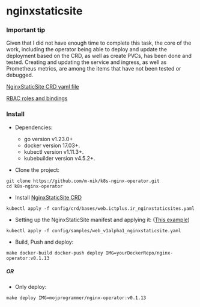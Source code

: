 # nginxstaticsite

### Important tip
Given that I did not have enough time to complete this task, the core of the work, including the operator being able to deploy and update the deployment based on the CRD, as well as create PVCs, has been done and tested. Creating and updating the service and ingress, as well as Prometheus metrics, are among the items that have not been tested or debugged.

[NginxStaticSite CRD yaml file](config/crd/bases/web.ictplus.ir_nginxstaticsites.yaml)

[RBAC roles and bindings](config/rbac)

### Install
- Dependencies:
  - go version v1.23.0+
  - docker version 17.03+.
  - kubectl version v1.11.3+.
  - kubebuilder version v4.5.2+.

- Clone the project:
```
git clone https://github.com/m-nik/k8s-nginx-operator.git
cd k8s-nginx-operator
```
- Install [NginxStaticSite CRD](config/crd/bases/web.ictplus.ir_nginxstaticsites.yaml)
```
kubectl apply -f config/crd/bases/web.ictplus.ir_nginxstaticsites.yaml
```
- Setting up the NginxStaticSite manifest and applying it: ([This example](config/samples/web_v1alpha1_nginxstaticsite.yaml))
```
kubectl apply -f config/samples/web_v1alpha1_nginxstaticsite.yaml
```
- Build, Push and deploy:
```
make docker-build docker-push deploy IMG=yourDockerRepo/nginx-operator:v0.1.13
```
##### OR
- Only deploy:
```
make deploy IMG=mojprogrammer/nginx-operator:v0.1.13
```

